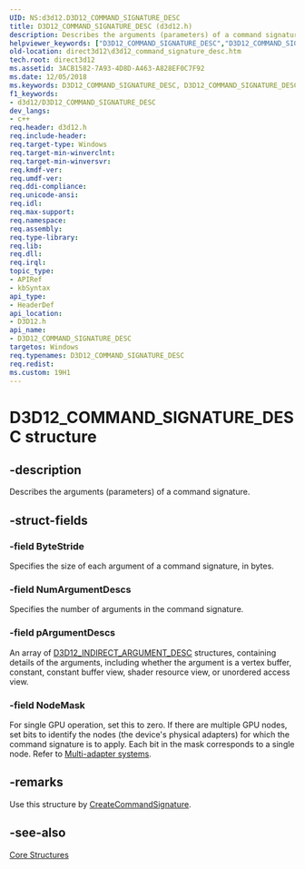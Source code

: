 ```yaml
---
UID: NS:d3d12.D3D12_COMMAND_SIGNATURE_DESC
title: D3D12_COMMAND_SIGNATURE_DESC (d3d12.h)
description: Describes the arguments (parameters) of a command signature.
helpviewer_keywords: ["D3D12_COMMAND_SIGNATURE_DESC","D3D12_COMMAND_SIGNATURE_DESC structure","d3d12/D3D12_COMMAND_SIGNATURE_DESC","direct3d12.d3d12_command_signature_desc"]
old-location: direct3d12\d3d12_command_signature_desc.htm
tech.root: direct3d12
ms.assetid: 3ACB1582-7A93-4D8D-A463-A828EF0C7F92
ms.date: 12/05/2018
ms.keywords: D3D12_COMMAND_SIGNATURE_DESC, D3D12_COMMAND_SIGNATURE_DESC structure, d3d12/D3D12_COMMAND_SIGNATURE_DESC, direct3d12.d3d12_command_signature_desc
f1_keywords:
- d3d12/D3D12_COMMAND_SIGNATURE_DESC
dev_langs:
- c++
req.header: d3d12.h
req.include-header: 
req.target-type: Windows
req.target-min-winverclnt: 
req.target-min-winversvr: 
req.kmdf-ver: 
req.umdf-ver: 
req.ddi-compliance: 
req.unicode-ansi: 
req.idl: 
req.max-support: 
req.namespace: 
req.assembly: 
req.type-library: 
req.lib: 
req.dll: 
req.irql: 
topic_type:
- APIRef
- kbSyntax
api_type:
- HeaderDef
api_location:
- D3D12.h
api_name:
- D3D12_COMMAND_SIGNATURE_DESC
targetos: Windows
req.typenames: D3D12_COMMAND_SIGNATURE_DESC
req.redist: 
ms.custom: 19H1
---
```


# D3D12_COMMAND_SIGNATURE_DESC structure


## -description


Describes the arguments (parameters) of a command signature.
        


## -struct-fields




### -field ByteStride

Specifies the size of each argument of a command signature, in bytes.
          


### -field NumArgumentDescs

Specifies the number of arguments in the command signature.
          


### -field pArgumentDescs

An array of <a href="/windows/win32/api/d3d12/ns-d3d12-d3d12_indirect_argument_desc">D3D12_INDIRECT_ARGUMENT_DESC</a> structures,
            containing details of the arguments, including whether the argument is a vertex buffer, constant, constant buffer view, shader resource view, or unordered access view.
          


### -field NodeMask

For single GPU operation, set this to zero. If there are multiple GPU nodes, set bits to identify the nodes (the  device's physical adapters) for which the command signature is to apply.
            Each bit in the mask corresponds to a single node.
            Refer to <a href="/windows/win32/direct3d12/multi-engine">Multi-adapter systems</a>.


## -remarks



Use this structure by <a href="/windows/win32/api/d3d12/nf-d3d12-id3d12device-createcommandsignature">CreateCommandSignature</a>.
        




## -see-also




<a href="/windows/win32/direct3d12/direct3d-12-structures">Core Structures</a>
 

 

